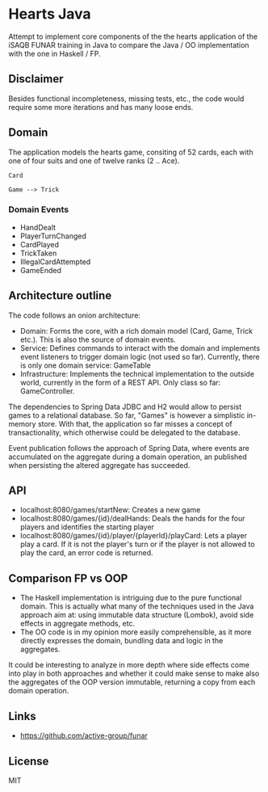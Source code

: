 # Hearts Java

Attempt to implement core components of the the hearts application of the iSAQB FUNAR training in Java to compare the Java / OO implementation with the one in Haskell / FP.

## Disclaimer

Besides functional incompleteness, missing tests, etc., the code would require some more iterations and has many loose ends.

## Domain

The application models the hearts game, consiting of 52 cards, each with one of four suits and one of twelve ranks (2 .. Ace).

    Card

    Game --> Trick

### Domain Events

* HandDealt
* PlayerTurnChanged
* CardPlayed    
* TrickTaken
* IllegalCardAttempted
* GameEnded

## Architecture outline

The code follows an onion architecture:
* Domain: Forms the core, with a rich domain model (Card, Game, Trick etc.). This is also the source of domain events. 
* Service: Defines commands to interact with the domain and implements event listeners to trigger domain logic (not used so far). Currently, there is only one domain service: GameTable
* Infrastructure: Implements the technical implementation to the outside world, currently in the form of a REST API. Only class so far: GameController.

The dependencies to Spring Data JDBC and H2 would allow to persist games to a relational database. So far, "Games" is however a simplistic in-memory store. With that, the application so far misses a concept of transactionality, which otherwise could be delegated to the database.

Event publication follows the approach of Spring Data, where events are accumulated on the aggregate during a domain operation, an published when persisting the altered aggregate has succeeded.

## API

* localhost:8080/games/startNew: Creates a new game
* localhost:8080/games/{id}/dealHands: Deals the hands for the four players and identifies the starting player
* localhost:8080/games/{id}/player/{playerId}/playCard: Lets a player play a card. If it is not the player's turn or if the player is not allowed to play the card, an error code is returned.

## Comparison FP vs OOP

* The Haskell implementation is intriguing due to the pure functional domain. This is actually what many of the techniques used in the Java approach aim at: using immutable data structure (Lombok), avoid side effects in aggregate methods, etc. 
* The OO code is in my opinion more easily comprehensible, as it more directly expresses the domain, bundling data and logic in the aggregates.

It could be interesting to analyze in more depth where side effects come into play in both approaches and whether it could make sense to make also the aggregates of the OOP version immutable, returning a copy from each domain operation.

## Links

* https://github.com/active-group/funar

## License

MIT